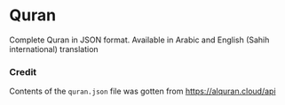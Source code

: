 # Quran
Complete Quran in JSON format. Available in Arabic and English (Sahih international) translation

### Credit
Contents of the `quran.json` file was gotten from https://alquran.cloud/api
